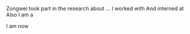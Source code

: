 Zongwei took part in the research about ...
I worked with 
And interned at 
Also I am a 

I am now 

